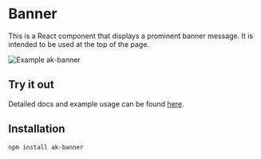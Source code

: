 # Banner

This is a React component that displays a prominent banner message. It is intended to be used at the top of the page.

![Example ak-banner](https://i.imgur.com/5N9j2tp.png)

## Try it out

Detailed docs and example usage can be found [here](https://aui-cdn.atlassian.com/atlaskit/stories/ak-banner/@VERSION@/).

## Installation

```sh
npm install ak-banner
```
